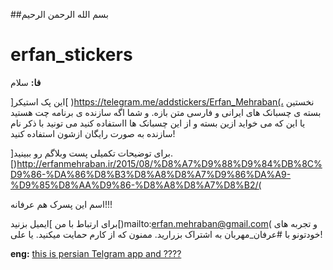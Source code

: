 ##بسم الله الرحمن الرحیم
# erfan_stickers
**فا:**
سلام

]این پک استیکر[ )https://telegram.me/addstickers/Erfan_Mehraban(، نخستین بسته ی چسبانک های ایرانی و فارسی متن بازه. و شما اگه سازنده ی برنامه چت هستید یا این که می خواید ازین بسته و از این چسبانک ها ااستفاده کنید می تونید با ذکر نام سازنده به صورت رایگان ازشون استفاده کنید!

]برای توضیحات تکمیلی پست وبلاگم رو ببینید.[)http://erfanmehraban.ir/2015/08/%D8%A7%D9%88%D9%84%DB%8C%D9%86-%DA%86%D8%B3%D8%A8%D8%A7%D9%86%DA%A9-%D9%85%D8%AA%D9%86-%D8%A8%D8%A7%D8%B2/(

اسم این پسرک هم عرفانه!!!

برای ارتباط با من ]ایمیل بزنید[)mailto:erfan.mehraban@gmail.com( و تجربه های خودتونو با #عرفان_مهربان به اشتراک بزرارید.
ممنون که از کارم حمایت میکنید. یا علی!

**eng:**
[this is persian Telgram app and ????](http://erfanmehraban.ir/2015/08/%D8%A7%D9%88%D9%84%DB%8C%D9%86-%DA%86%D8%B3%D8%A8%D8%A7%D9%86%DA%A9-%D9%85%D8%AA%D9%86-%D8%A8%D8%A7%D8%B2/)
